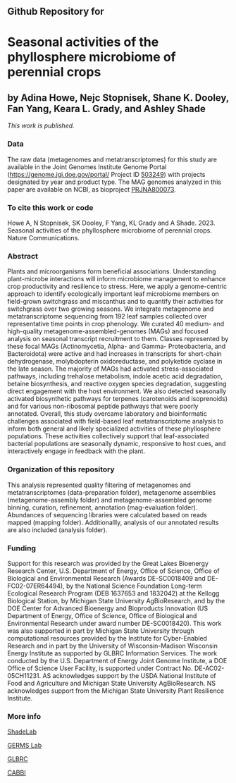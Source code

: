 ## Github Repository for
# Seasonal activities of the phyllosphere microbiome of perennial crops

## by Adina Howe, Nejc Stopnisek, Shane K. Dooley, Fan Yang, Keara L. Grady, and Ashley Shade


<i>This work is published.</i>


### Data
The raw data (metagenomes and metatranscriptomes) for this study are available in the Joint Genomes Institute Genome Portal (https://genome.jgi.doe.gov/portal/ Project ID [503249](https://genome.jgi.doe.gov/portal/Seadynanfunction)) with projects designated by year and product type.  The MAG genomes analyzed in this paper are available on NCBI, as bioproject [PRJNA800073](https://www.ncbi.nlm.nih.gov/bioproject/PRJNA800073).


### To cite this work or code
Howe A, N Stopnisek, SK Dooley, F Yang, KL Grady and A Shade.  2023. Seasonal activities of the phyllosphere microbiome of perennial crops. Nature Communications.  


### Abstract
Plants and microorganisms form beneficial associations. Understanding plant-microbe interactions will inform microbiome management to enhance crop productivity and resilience to stress. Here, we apply a genome-centric approach to identify ecologically important leaf microbiome members on field-grown switchgrass and miscanthus and to quantify their activities for switchgrass over two growing seasons. We integrate metagenome and metatranscriptome sequencing from 192 leaf samples collected over representative time points in crop phenology. We curated 40 medium- and high-quality metagenome-assembled-genomes (MAGs) and focused analysis on seasonal transcript recruitment to them. Classes represented by these focal MAGs (Actinomycetia, Alpha- and Gamma- Proteobacteria, and Bacteroidota) were active and had increases in transcripts for short-chain dehydrogenase, molybdopterin oxidoreductase, and polyketide cyclase in the late season. The majority of MAGs had activated stress-associated pathways, including trehalose metabolism, indole acetic acid degradation, betaine biosynthesis, and reactive oxygen species degradation, suggesting direct engagement with the host environment. We also detected seasonally activated biosynthetic pathways for terpenes (carotenoids and isoprenoids) and for various non-ribosomal peptide pathways that were poorly annotated. Overall, this study overcame laboratory and bioinformatic challenges associated with field-based leaf metatranscriptome analysis to inform both general and likely specialized activities of these phyllosphere populations. These activities collectively support that leaf-associated bacterial populations are seasonally dynamic, responsive to host cues, and interactively engage in feedback with the plant. 

### Organization of this repository
This analysis represented quality filtering of metagenomes and metatranscriptomes (data-preparation folder), metagenome assemblies (metagenome-assembly folder) and metagenome-assembled genome binning, curation, refinement, annotation (mag-evaluation folder).  Abundances of sequencing libraries were calculated based on reads mapped (mapping folder).  Additionallly, analysis of our annotated results are also included (analysis folder).  



### Funding
Support for this research was provided by the Great Lakes Bioenergy Research Center, U.S. Department of Energy, Office of Science, Office of Biological and Environmental Research (Awards DE-SC0018409 and DE-FC02-07ER64494), by the National Science Foundation Long-term Ecological Research Program (DEB 1637653 and 1832042) at the Kellogg Biological Station, by Michigan State University AgBioResearch, and by the DOE Center for Advanced Bioenergy and Bioproducts Innovation (US Department of Energy, Office of Science, Office of Biological and Environmental Research under award number DE-SC0018420).  This work was also supported in part by Michigan State University through computational resources provided by the Institute for Cyber-Enabled Research and in part by the University of Wisconsin-Madison Wisconsin Energy Institute as supported by GLBRC Information Services. The work conducted by the U.S. Department of Energy Joint Genome Institute, a DOE Office of Science User Facility, is supported under Contract No. DE-AC02-05CH11231.  AS acknowledges support by the USDA National Institute of Food and Agriculture and Michigan State University AgBioResearch. NS acknowledges support from the Michigan State University Plant Resilience Institute.  



### More info
[ShadeLab](http://ashley17061.wixsite.com/shadelab/home)

[GERMS Lab](http://www.germslab.org/about/)

[GLBRC](https://www.glbrc.org/)

[CABBI](https://cabbi.bio/)

